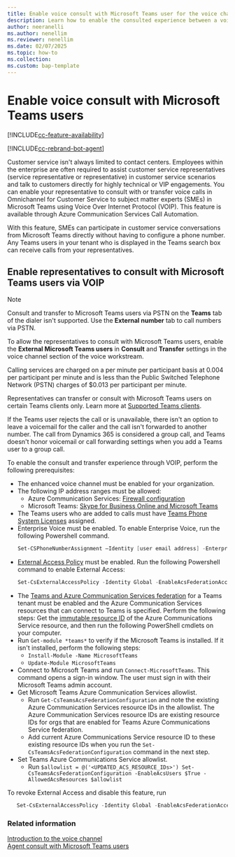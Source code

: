 ```yaml
---
title: Enable voice consult with Microsoft Teams user for the voice channel
description: Learn how to enable the consulted experience between a voice channel customer service representative and a Microsoft Teams user.
author: neeranelli
ms.author: nenellim
ms.reviewer: nenellim
ms.date: 02/07/2025
ms.topic: how-to
ms.collection:
ms.custom: bap-template
---
```


# Enable voice consult with Microsoft Teams users

[!INCLUDE[cc-feature-availability](../../includes/cc-feature-availability.md)]

[!INCLUDE[cc-rebrand-bot-agent](../../includes/cc-rebrand-bot-agent.md)]

Customer service isn't always limited to contact centers. Employees within the enterprise are often required to assist customer service representatives (service representative or representative) in customer service scenarios and talk to customers directly for highly technical or VIP engagements. You can enable your representative to consult with or transfer voice calls in Omnichannel for Customer Service to subject matter experts (SMEs) in Microsoft Teams using Voice Over Internet Protocol (VOIP). This feature is available through Azure Communication Services Call Automation.

With this feature, SMEs can participate in customer service conversations from Microsoft Teams directly without having to configure a phone number. Any Teams users in your tenant who is displayed in the Teams search box can receive calls from your representatives.

## Enable representatives to consult with Microsoft Teams users via VOIP

> [!NOTE]
> Consult and transfer to Microsoft Teams users via PSTN on the **Teams** tab of the dialer isn't supported. Use the **External number** tab to call numbers via PSTN.

To allow the representatives to consult with Microsoft Teams users, enable the **External Microsoft Teams users** in **Consult** and **Transfer** settings in the voice channel section of the voice workstream.

Calling services are charged on a per minute per participant basis at 0.004 per participant per minute and is less than the Public Switched Telephone Network (PSTN) charges of $0.013 per participant per minute.

Representatives can transfer or consult with Microsoft Teams users on certain Teams clients only. Learn more at [Supported Teams clients](/azure/communication-services/concepts/call-automation/call-automation-teams-interop#supported-teams-clients).

If the Teams user rejects the call or is unavailable, there isn't an option to leave a voicemail for the caller and the call isn't forwarded to another number. The call from Dynamics 365 is considered a group call, and Teams doesn't honor voicemail or call forwarding settings when you add a Teams user to a group call.

To enable the consult and transfer experience through VOIP, perform the following prerequisites:

- The enhanced voice channel must be enabled for your organization.
- The following IP address ranges must be allowed:
   - Azure Communication Services: [Firewall configuration](/azure/communication-services/concepts/voice-video-calling/network-requirements#firewall-configuration)
   - Microsoft Teams: [Skype for Business Online and Microsoft Teams](/microsoft-365/enterprise/urls-and-ip-address-ranges#skype-for-business-online-and-microsoft-teams)
- The Teams users who are added to calls must have [Teams Phone System Licenses](/microsoftteams/setting-up-your-phone-system) assigned.
-  Enterprise Voice must be enabled. To enable Enterprise Voice, run the following Powershell command.
    ```powershell
    Set-CSPhoneNumberAssignment –Identity [user email address] -EnterpriseVoiceEnabled $true
    ```
-  [External Access Policy](/azure/communication-services/concepts/interop/enable-interoperability-teams#4-enable-tenant-policy) must be enabled.  Run the following Powershell command to enable External Access:
    ```powershell
    Set-CsExternalAccessPolicy -Identity Global -EnableAcsFederationAccess $true
    ```
-  The [Teams and Azure Communication Services federation](/azure/communication-services/concepts/interop/enable-interoperability-teams#enable-interoperability-in-your-teams-tenant) for a Teams tenant must be enabled and the Azure Communication Services resources that can connect to Teams is specified. Perform the following steps:
Get the [immutable resource ID](/azure/communication-services/concepts/troubleshooting-info#getting-immutable-resource-id) of the Azure Communications Service resource, and then run the following PowerShell cmdlets on your computer.
- Run `Get-module *teams*` to verify if the Microsoft Teams is installed. If it isn't installed, perform the following steps:
    - `Install-Module -Name MicrosoftTeams`
    - `Update-Module MicrosoftTeams`
- Connect to Microsoft Teams and run `Connect-MicrosoftTeams`. This command opens a sign-in window. The user must sign in with their Microsoft Teams admin account.
- Get Microsoft Teams Azure Communication Services allowlist.
    - Run `Get-CsTeamsAcsFederationConfiguration` and note the existing Azure Communication Services resource IDs in the allowlist. The Azure Communication Services resource IDs are existing resource IDs for orgs that are enabled for Teams Azure Communications Service federation.
    - Add current Azure Communications Service resource ID to these existing resource IDs when you run the `Set-CsTeamsAcsFederationConfiguration` command in the next step.
 - Set Teams Azure Communications Service allowlist.
     - Run `$allowlist = @('<UPDATED_ACS_RESOURCE_IDs>') Set-CsTeamsAcsFederationConfiguration -EnableAcsUsers $True -AllowedAcsResources $allowlist`
  

To revoke External Access and disable this feature, run

```powershell
   Set-CsExternalAccessPolicy -Identity Global -EnableAcsFederationAccess $false
```

### Related information

[Introduction to the voice channel](voice-channel.md)  
[Agent consult with Microsoft Teams users](../use/voice-channel-transfer-consult.md)  

